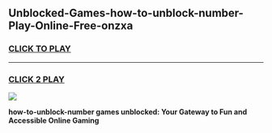 
## Unblocked-Games-how-to-unblock-number-Play-Online-Free-onzxa
<h3>
<a href="https://premium76.site?title=how-to-unblock-number&ref=26A">CLICK TO PLAY</a></h3>
<hr>

<h3>
<a href="https://premium76.site?title=how-to-unblock-number&ref=26A">CLICK 2 PLAY</a>
  
</h3>

<a href="https://premium76.site?title=how-to-unblock-number&ref=26A"><img src="https://clearcache.store/games.png"></a>


**how-to-unblock-number games unblocked: Your Gateway to Fun and Accessible Online Gaming**

